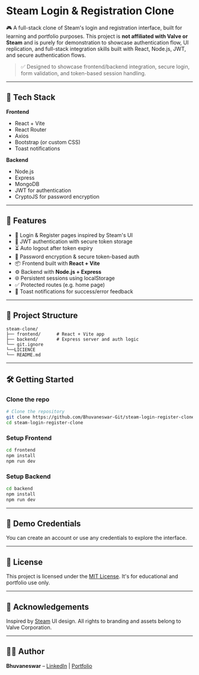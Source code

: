 # Steam Login & Registration Clone

🎮 A full-stack clone of Steam's login and registration interface, built for learning and portfolio purposes. This project is **not affiliated with Valve or Steam** and is purely for demonstration to showcase authentication flow, UI replication, and full-stack integration skills built with React, Node.js, JWT, and secure authentication flows.

> ✅ Designed to showcase frontend/backend integration, secure login, form validation, and token-based session handling.

---

## 🔧 Tech Stack

**Frontend**
- React + Vite
- React Router
- Axios
- Bootstrap (or custom CSS)
- Toast notifications

**Backend**
- Node.js
- Express
- MongoDB 
- JWT for authentication
- CryptoJS for password encryption

---

## 🚀 Features

- 🔐 Login & Register pages inspired by Steam's UI
- 🧠 JWT authentication with secure token storage
- ⏳ Auto logout after token expiry
- 🔐 Password encryption & secure token-based auth
- 📦 Frontend built with **React + Vite**
- ⚙️ Backend with **Node.js + Express**
- 🌐 Persistent sessions using localStorage
- ✅ Protected routes (e.g. home page)
- 🔔 Toast notifications for success/error feedback

---

## 📂 Project Structure
```
steam-clone/
├── frontend/      # React + Vite app
├── backend/       # Express server and auth logic
└── git.ignore
└──LICIENCE
└── README.md
```
---

## 🛠️ Getting Started
### Clone the repo

```bash
# Clone the repository
git clone https://github.com/Bhuvaneswar-Git/steam-login-register-clone.git
cd steam-login-register-clone
```

### Setup Frontend
```bash
cd frontend
npm install
npm run dev 
```

### Setup Backend
```bash
cd backend
npm install
npm run dev
```


---

## 🧪 Demo Credentials
You can create an account or use any credentials to explore the interface.

---

## 📄 License
This project is licensed under the [MIT License](LICENSE). It's for educational and portfolio use only.

---

## 🤝 Acknowledgements
Inspired by [Steam](https://store.steampowered.com/) UI design. All rights to branding and assets belong to Valve Corporation.

---

## 👨‍💻 Author
**Bhuvaneswar** – [LinkedIn](https://www.linkedin.com/in/bhuvaneswar-p) | [Portfolio](https://bhuvaneswar-portfolio.netlify.app/)

